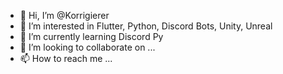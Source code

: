 - 👋 Hi, I’m @Korrigierer
- 👀 I’m interested in Flutter, Python, Discord Bots, Unity, Unreal
- 🌱 I’m currently learning Discord Py
- 💞️ I’m looking to collaborate on ...
- 📫 How to reach me ...

<!---
Korrigierer/Korrigierer is a ✨ special ✨ repository because its `README.md` (this file) appears on your GitHub profile.
You can click the Preview link to take a look at your changes.
--->
